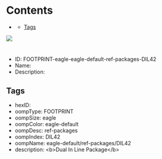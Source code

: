 



Contents
========

* [](#)
	* [Tags](#tags)
  
![][im]
# 

- ID: FOOTPRINT-eagle-eagle-default-ref-packages-DIL42
- Name: 
- Description: 

## Tags

- hexID: 
- oompType: FOOTPRINT
- oompSize: eagle
- oompColor: eagle-default
- oompDesc: ref-packages
- oompIndex: DIL42
- oompName: eagle-default/ref-packages/DIL42
- description: &lt;b&gt;Dual In Line Package&lt;/b&gt;



[im]: image.png
